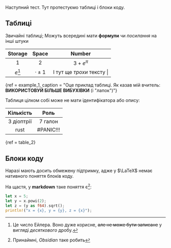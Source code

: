Наступний тест. Тут протестуємо таблиці і блоки коду.

## Таблиці

Звичайні таблиці; Можуть всередині мати **формули** чи *посилання* на інші штуки

|   Storage   |     Space     |           Number           |
| :---------: | :-----------: | :------------------------: |
|      1      |       2       |       $3 + e ^{\pi}$       |
| $e$[^euler] | $\cdot \pm 1$ | І тут ще *трохи* тексту \| |
{ref = example_1, caption = "Оце приклад таблиці. Як казав мій вчитель: **ВИКОРИСТОВУЙ БІЛЬШЕ ВИБУХІВКИ** (і \"лапок\")"}

Таблиця цілком собі може не мати ідентифікатора або опису:

| Кількість  |   Роль    |
| :--------: | :-------: |
| 3 діоптрії |  7 галон  |
|    rust    | #PANIC!!! |
{ref = table_2}


[^euler]: Це число Ейлера. Воно дуже корисне, ~~але не може бути записане~~ у вигляді *десяткового* дробу.

## Блоки коду

Наразі мають досить обмежену підтримку, адже у $\LaTeX$ немає нативного поняття блоків коду.

На щастя, у **markdown** таке поняття є[^code]:
```rust
let x = 5;
let y = x.powi(2);
let z = (y as f64).sqrt();
println!("x = {x}, y = {y}, z = {x}");
```

[^code]: Принаймні, *Obsidian* таке робить
